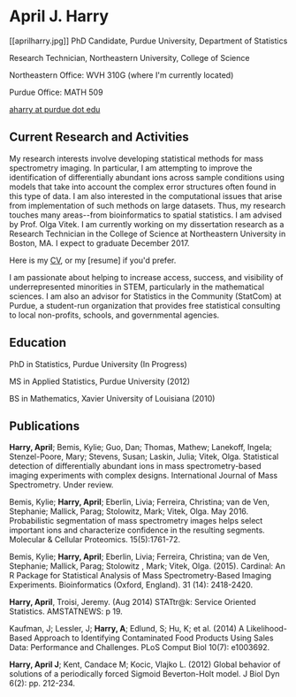 # April J. Harry
[[aprilharry.jpg]]
PhD Candidate, Purdue University, Department of Statistics

Research Technician, Northeastern University, College of Science

Northeastern Office: WVH 310G (where I'm currently located)

Purdue Office: MATH 509

[aharry at purdue dot edu](mailto:aharry@purdue.edu)

## Current Research and Activities
My research interests involve developing statistical methods for mass spectrometry imaging. In particular, I am attempting to improve the identification of differentially abundant ions across sample conditions using models that take into account the complex error structures often found in this type of data. I am also interested in the computational issues that arise from implementation of such methods on large datasets. Thus, my research touches many areas--from bioinformatics to spatial statistics. I am advised by Prof. Olga Vitek. I am currently working on my dissertation research as a Research Technician in the College of Science at Northeastern University in Boston, MA. I expect to graduate December 2017.

Here is my [CV](AHarryCV_Summer17_web.pdf), or my [resume] if you'd prefer.

I am passionate about helping to increase access, success, and visibility of underrepresented minorities in STEM, particularly in the mathematical sciences. I am also an advisor for Statistics in the Community (StatCom) at Purdue, a student-run organization that provides free statistical consulting to local non-profits, schools, and governmental agencies.

## Education
PhD in Statistics, Purdue University (In Progress) 

MS in Applied Statistics, Purdue University (2012) 

BS in Mathematics, Xavier University of Louisiana (2010)

## Publications
**Harry, April**; Bemis, Kylie; Guo, Dan; Thomas, Mathew; Lanekoff, Ingela; Stenzel-Poore, Mary; Stevens, Susan; Laskin, Julia; Vitek, Olga. Statistical detection of differentially abundant ions in mass spectrometry-based imaging experiments with complex designs. International Journal of Mass Spectrometry. Under review.

Bemis, Kylie; **Harry, April**; Eberlin, Livia; Ferreira, Christina; van de Ven, Stephanie; Mallick, Parag; Stolowitz, Mark; Vitek, Olga. May 2016. Probabilistic segmentation of mass spectrometry images helps select important ions and characterize confidence in the resulting segments. Molecular & Cellular Proteomics. 15(5):1761-72.

Bemis, Kylie; **Harry, April**; Eberlin, Livia; Ferreira, Christina; van de Ven, Stephanie; Mallick, Parag; Stolowitz , Mark; Vitek, Olga. (2015). Cardinal: An R Package for Statistical Analysis of Mass Spectrometry-Based Imaging Experiments. Bioinformatics (Oxford, England). 31 (14): 2418-2420.

**Harry, April**, Troisi, Jeremy. (Aug 2014) STATtr@k: Service Oriented Statistics. AMSTATNEWS: p 19.

Kaufman, J; Lessler, J; **Harry, A**; Edlund, S; Hu, K; et al. (2014) A Likelihood-Based Approach to Identifying Contaminated Food Products Using Sales Data: Performance and Challenges. PLoS Comput Biol 10(7): e1003692.

**Harry, April J**; Kent, Candace M; Kocic, Vlajko L. (2012) Global behavior of solutions of a periodically forced Sigmoid Beverton-Holt model. J Biol Dyn 6(2): pp. 212-234.

